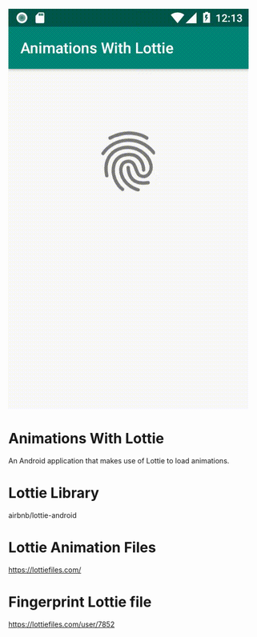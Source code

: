 ![Screenshot](https://github.com/PabiMoloi/AnimationsWithLottie/blob/develop/art/fingerprint.gif)

# Animations With Lottie
An Android application that makes use of Lottie to load animations. 

# Lottie Library 
airbnb/lottie-android

# Lottie Animation Files 
https://lottiefiles.com/

# Fingerprint Lottie file
https://lottiefiles.com/user/7852


